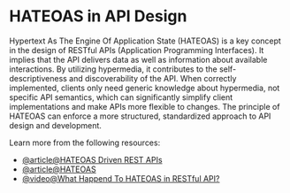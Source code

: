 # HATEOAS in API Design

Hypertext As The Engine Of Application State (HATEOAS) is a key concept in the design of RESTful APIs (Application Programming Interfaces). It implies that the API delivers data as well as information about available interactions. By utilizing hypermedia, it contributes to the self-descriptiveness and discoverability of the API. When correctly implemented, clients only need generic knowledge about hypermedia, not specific API semantics, which can significantly simplify client implementations and make APIs more flexible to changes. The principle of HATEOAS can enforce a more structured, standardized approach to API design and development.

Learn more from the following resources:

- [@article@HATEOAS Driven REST APIs](https://restfulapi.net/hateoas/)
- [@article@HATEOAS](https://htmx.org/essays/hateoas/)
- [@video@What Happend To HATEOAS in RESTful API?](https://www.youtube.com/watch?v=HNTSrytKCoQ)